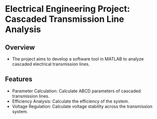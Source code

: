 # Electrical Engineering Project: Cascaded Transmission Line Analysis

## Overview
- The project aims to develop a software tool in MATLAB to analyze cascaded electrical transmission lines. 

## Features
- Parameter Calculation: Calculate ABCD parameters of cascaded transmission lines.
- Efficiency Analysis: Calculate the efficiency of the system.
- Voltage Regulation: Calculate voltage stability across the transmission system.
